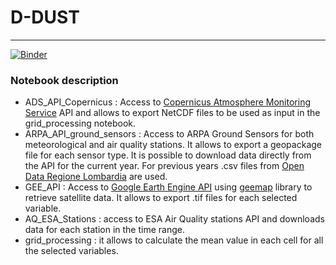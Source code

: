 # D-DUST
---
[![Binder](https://mybinder.org/badge_logo.svg)](https://mybinder.org/v2/gh/opengeolab/D-DUST.git/WP2)
### Notebook description
- ADS_API_Copernicus : Access to [Copernicus Atmosphere Monitoring Service](https://atmosphere.copernicus.eu/data) API and allows to export NetCDF files to be used as input in the grid_processing notebook.
- ARPA_API_ground_sensors : Access to ARPA Ground Sensors for both meteorological and air quality stations. It allows to export a geopackage file for each sensor type. It is possible to download data directly from the API for the current year. For previous years .csv files from [Open Data Regione Lombardia](https://www.dati.lombardia.it/) are used.
- GEE_API : Access to [Google Earth Engine API](https://developers.google.com/earth-engine/datasets) using [geemap](https://geemap.org/) library to retrieve satellite data. It allows to export .tif files for each selected variable.
- AQ_ESA_Stations : access to ESA Air Quality stations API and downloads data for each station in the time range.
- grid_processing : it allows to calculate the mean value in each cell for all the selected variables.

